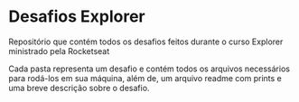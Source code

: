 
# Desafios Explorer
Repositório que contém todos os desafios feitos durante o curso Explorer ministrado pela Rocketseat

Cada pasta representa um desafio e contém todos os arquivos necessários para rodá-los em sua máquina, além de, um arquivo readme com prints e uma breve descrição sobre o desafio.
